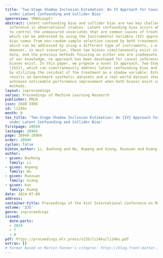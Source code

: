 ```yaml
---
title: 'Two-Stage Shadow Inclusion Estimation: An IV Approach for Causal Inference
  under Latent Confounding and Collider Bias'
openreview: YRWdiaupCr
abstract: Latent confounding bias and collider bias are two key challenges of causal
  inference in observational studies. Latent confounding bias occurs when failing
  to control the unmeasured covariates that are common causes of treatments and outcomes,
  which can be addressed by using the Instrumental Variable (IV) approach. Collider
  bias comes from non-random sample selection caused by both treatments and outcomes,
  which can be addressed by using a different type of instruments, i.e., shadow variables.
  However, in most scenarios, these two biases simultaneously exist in observational
  data, and the previous methods focusing on either one are inadequate. To the best
  of our knowledge, no approach has been developed for causal inference when both
  biases exist. In this paper, we propose a novel IV approach, Two-Stage Shadow Inclusion
  (2SSI), which can simultaneously address latent confounding bias and collider bias
  by utilizing the residual of the treatment as a shadow variable. Extensive experimental
  results on benchmark synthetic datasets and a real-world dataset show that 2SSI
  achieves noticeable performance improvement when both biases exist compared to existing
  methods.
layout: inproceedings
series: Proceedings of Machine Learning Research
publisher: PMLR
issn: 2640-3498
id: li24bu
month: 0
tex_title: 'Two-Stage Shadow Inclusion Estimation: An {IV} Approach for Causal Inference
  under Latent Confounding and Collider Bias'
firstpage: 28949
lastpage: 28964
page: 28949-28964
order: 28949
cycles: false
bibtex_author: Li, Baohong and Wu, Anpeng and Xiong, Ruoxuan and Kuang, Kun
author:
- given: Baohong
  family: Li
- given: Anpeng
  family: Wu
- given: Ruoxuan
  family: Xiong
- given: Kun
  family: Kuang
date: 2024-07-08
address:
container-title: Proceedings of the 41st International Conference on Machine Learning
volume: '235'
genre: inproceedings
issued:
  date-parts:
  - 2024
  - 7
  - 8
pdf: https://proceedings.mlr.press/v235/li24bu/li24bu.pdf
extras: []
# Format based on Martin Fenner's citeproc: https://blog.front-matter.io/posts/citeproc-yaml-for-bibliographies/
---
```


